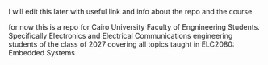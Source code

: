 I will edit this later with useful link and info about the repo and the course.

for now this is a repo for Cairo University Faculty of Engnineering Students.
Specifically Electronics and Electrical Communications engineering students of the class of 2027
covering all topics taught in ELC2080: Embedded Systems